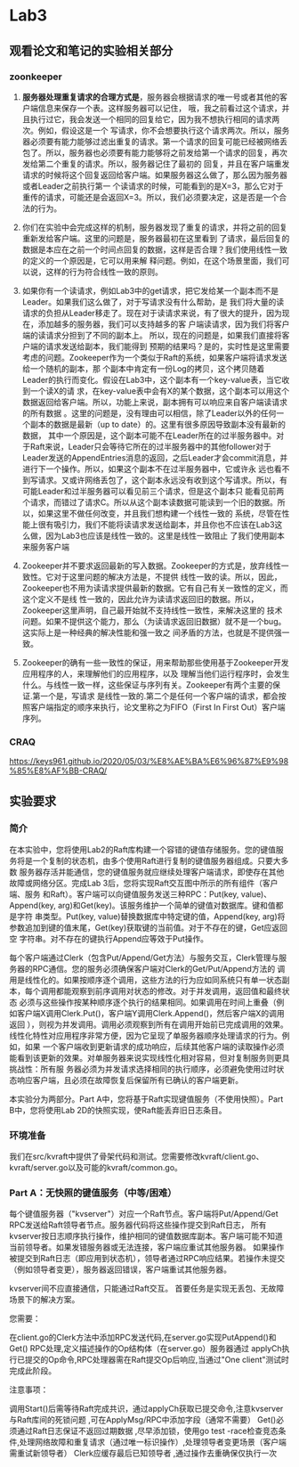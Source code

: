 # Lab3

## 观看论文和笔记的实验相关部分

### zoonkeeper
1. **服务器处理重复请求的合理方式是**，服务器会根据请求的唯一号或者其他的客户端信息来保存一个表。这样服务器可以记住，
哦，我之前看过这个请求，并且执行过它，我会发送一个相同的回复给它，因为我不想执行相同的请求两次。例如，假设这是一个
写请求，你不会想要执行这个请求两次。所以，服务器必须要有能力能够过滤出重复的请求。第一个请求的回复可能已经被网络丢
包了。所以，服务器也必须要有能力能够将之前发给第一个请求的回复，再次发给第二个重复的请求。所以，服务器记住了最初的
回复，并且在客户端重发请求的时候将这个回复返回给客户端。如果服务器这么做了，那么因为服务器或者Leader之前执行第一
个读请求的时候，可能看到的是X=3，那么它对于重传的请求，可能还是会返回X=3。所以，我们必须要决定，这是否是一个合法的行为。

2. 你们在实验中会完成这样的机制，服务器发现了重复的请求，并将之前的回复重新发给客户端。这里的问题是，服务器最初在这里看到
了请求，最后回复的数据是本应在之前一个时间点回复的数据，这样是否合理？我们使用线性一致的定义的一个原因是，它可以用来解
释问题。例如，在这个场景里面，我们可以说，这样的行为符合线性一致的原则。

3. 如果你有一个读请求，例如Lab3中的get请求，把它发给某一个副本而不是Leader。如果我们这么做了，对于写请求没有什么帮助，是
我们将大量的读请求的负担从Leader移走了。现在对于读请求来说，有了很大的提升，因为现在，添加越多的服务器，我们可以支持越多的客
户端读请求，因为我们将客户端的读请求分担到了不同的副本上。 所以，现在的问题是，如果我们直接将客户端的请求发送给副本，我们能得到
预期的结果吗？是的，实时性是这里需要考虑的问题。Zookeeper作为一个类似于Raft的系统，如果客户端将请求发送给一个随机的副本，那
个副本中肯定有一份Log的拷贝，这个拷贝随着Leader的执行而变化。假设在Lab3中，这个副本有一个key-value表，当它收到一个读X的请
求，在key-value表中会有X的某个数据，这个副本可以用这个数据返回给客户端。所以，功能上来说，副本拥有可以响应来自客户端读请求的所有数据
。这里的问题是，没有理由可以相信，除了Leader以外的任何一个副本的数据是最新（up to date）的。这里有很多原因导致副本没有最新的数据，
其中一个原因是，这个副本可能不在Leader所在的过半服务器中。对于Raft来说，Leader只会等待它所在的过半服务器中的其他follower对于
Leader发送的AppendEntries消息的返回，之后Leader才会commit消息，并进行下一个操作。所以，如果这个副本不在过半服务器中，它或许永
远也看不到写请求。又或许网络丢包了，这个副本永远没有收到这个写请求。所以，有可能Leader和过半服务器可以看见前三个请求，但是这个副本只
能看见前两个请求，而错过了请求C。所以从这个副本读数据可能读到一个旧的数据。所以，如果这里不做任何改变，并且我们想构建一个线性一致的
系统，尽管在性能上很有吸引力，我们不能将读请求发送给副本，并且你也不应该在Lab3这么做，因为Lab3也应该是线性一致的。这里是线性一致阻止
了我们使用副本来服务客户端

4. Zookeeper并不要求返回最新的写入数据。Zookeeper的方式是，放弃线性一致性。它对于这里问题的解决方法是，不提供
线性一致的读。所以，因此，Zookeeper也不用为读请求提供最新的数据。它有自己有关一致性的定义，而这个定义不是线
性一致的，因此允许为读请求返回旧的数据。所以，Zookeeper这里声明，自己最开始就不支持线性一致性，来解决这里的
技术问题。如果不提供这个能力，那么（为读请求返回旧数据）就不是一个bug。这实际上是一种经典的解决性能和强一致之
间矛盾的方法，也就是不提供强一致。

5. Zookeeper的确有一些一致性的保证，用来帮助那些使用基于Zookeeper开发应用程序的人，来理解他们的应用程序，以及
理解当他们运行程序时，会发生什么。与线性一致一样，这些保证与序列有关。Zookeeper有两个主要的保证.第一个是，写请求
是线性一致的.第二个是任何一个客户端的请求，都会按照客户端指定的顺序来执行，论文里称之为FIFO（First In First Out）客户端序列。


### CRAQ 

https://keys961.github.io/2020/05/03/%E8%AE%BA%E6%96%87%E9%98%85%E8%AF%BB-CRAQ/


## 实验要求

### 简介
在本实验中，您将使用Lab2的Raft库构建一个容错的键值存储服务。您的键值服务将是一个复制的状态机，由多个使用Raft进行复制的键值服务器组成。只要大多数
服务器存活并能通信，您的键值服务就应继续处理客户端请求，即使存在其他故障或网络分区。完成Lab 3后，您将实现Raft交互图中所示的所有组件（客户端、服务
和Raft）。客户端可以向键值服务发送三种RPC：Put(key, value)、Append(key, arg)和Get(key)。该服务维护一个简单的键值对数据库。键和值都是字符
串类型。Put(key, value)替换数据库中特定键的值，Append(key, arg)将参数追加到键的值末尾，Get(key)获取键的当前值。对于不存在的键，Get应返回空
字符串。对不存在的键执行Append应等效于Put操作。

每个客户端通过Clerk（包含Put/Append/Get方法）与服务交互，Clerk管理与服务器的RPC通信。您的服务必须确保客户端对Clerk的Get/Put/Append方法的
调用是线性化的。如果按顺序逐个调用，这些方法的行为应如同系统只有单一状态副本，每个调用都能观察到前序调用对状态的修改。对于并发调用，返回值和最终状态
必须与这些操作按某种顺序逐个执行的结果相同。如果调用在时间上重叠（例如客户端X调用Clerk.Put()，客户端Y调用Clerk.Append()，然后客户端X的调用返回
），则视为并发调用。调用必须观察到所有在调用开始前已完成调用的效果。线性化特性对应用程序非常方便，因为它呈现了单服务器顺序处理请求的行为。例如，如果
一个客户端收到更新请求的成功响应，后续其他客户端的读取操作必须能看到该更新的效果。对单服务器来说实现线性化相对容易，但对复制服务则更具挑战性：所有服
务器必须为并发请求选择相同的执行顺序，必须避免使用过时状态响应客户端，且必须在故障恢复后保留所有已确认的客户端更新。

本实验分为两部分。Part A中，您将基于Raft实现键值服务（不使用快照）。Part B中，您将使用Lab 2D的快照实现，使Raft能丢弃旧日志条目。

### 环境准备
我们在src/kvraft中提供了骨架代码和测试。您需要修改kvraft/client.go、kvraft/server.go以及可能的kvraft/common.go。


### Part A：无快照的键值服务（中等/困难）
每个键值服务器（"kvserver"）对应一个Raft节点。客户端将Put/Append/Get RPC发送给Raft领导者节点。服务器代码将这些操作提交到Raft日志，
所有kvserver按日志顺序执行操作，维护相同的键值数据库副本。客户端可能不知道当前领导者。如果发错服务器或无法连接，客户端应重试其他服务器。
如果操作被提交到Raft日志（即应用到状态机），领导者通过RPC响应结果。若操作未提交（例如领导者变更），服务器返回错误，客户端重试其他服务器。

kvserver间不应直接通信，只能通过Raft交互。 首要任务是实现无丢包、无故障场景下的解决方案。

您需要：

在client.go的Clerk方法中添加RPC发送代码,在server.go实现PutAppend()和Get() RPC处理,定义描述操作的Op结构体（在server.go）服务器通过
applyCh执行已提交的Op命令,RPC处理器需在Raft提交Op后响应,当通过"One client"测试时完成此阶段。

注意事项：

调用Start()后需等待Raft完成共识，通过applyCh获取已提交命令,注意kvserver与Raft库间的死锁问题 ,可在ApplyMsg/RPC中添加字段（通常不需要）
Get()必须通过Raft日志保证不返回过期数据 ,尽早添加锁，使用go test -race检查竞态条件,处理网络故障和重复请求（通过唯一标识操作）,处理领导者变更场景（客户端需重试新领导者）
Clerk应缓存最后已知领导者 ,通过操作去重确保仅执行一次


